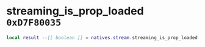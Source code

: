 # streaming_is_prop_loaded `0xD7F80035`

```lua
local result --[[ boolean ]] = natives.stream.streaming_is_prop_loaded(_assetid --[[ number ]])
```